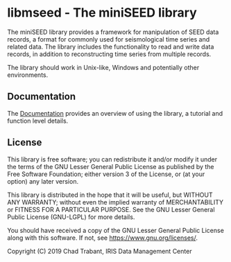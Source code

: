
# libmseed - The miniSEED library

The miniSEED library provides a framework for manipulation of SEED
data records, a format for commonly used for seismological time series
and related data.  The library includes the functionality to read and
write data records, in addition to reconstructing time series from
multiple records.

The library should work in Unix-like, Windows and potentially other
environments.

## Documentation

The [Documentation](https://iris-edu.github.io/libmseed) provides an
overview of using the library, a tutorial and function level details.

## License

This library is free software; you can redistribute it and/or modify
it under the terms of the GNU Lesser General Public License as
published by the Free Software Foundation; either version 3 of the
License, or (at your option) any later version.

This library is distributed in the hope that it will be useful, but
WITHOUT ANY WARRANTY; without even the implied warranty of
MERCHANTABILITY or FITNESS FOR A PARTICULAR PURPOSE.  See the GNU
Lesser General Public License (GNU-LGPL) for more details.

You should have received a copy of the GNU Lesser General Public
License along with this software.
If not, see <https://www.gnu.org/licenses/>.

Copyright (C) 2019 Chad Trabant, IRIS Data Management Center
